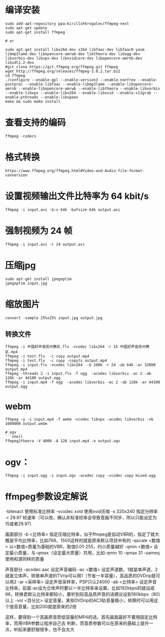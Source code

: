 # 编译安装
```shell
sudo add-apt-repository ppa:kirillshkrogalev/ffmpeg-next
sudo apt-get update
sudo apt-get install ffmpeg

# or

sudo apt-get install libx264-dev x264 libfaac-dev libfaac0 yasm libmp3lame-dev libopencore-amrwb-dev libtheora-dev libogg-dev libvorbis-dev libvpx-dev libxvidcore-dev libopencore-amrnb-dev libsdl1.2-dev
#git clone https://git.ffmpeg.org/ffmpeg.git ffmpeg
wget http://ffmpeg.org/releases/ffmpeg-3.0.2.tar.bz2
cd ffmpeg
./configure --enable-gpl --enable-version3 --enable-nonfree --enable-postproc --enable-libfaac --enable-libmp3lame --enable-libopencore-amrnb --enable-libopencore-amrwb --enable-libtheora --enable-libvorbis --enable-libvpx --enable-libx264 --enable-libxvid --enable-x11grab --enable-pthreads --enable-libspeex
make && sudo make install
```

# 查看支持的编码
```shell
ffmpeg -codecs
```

# 格式转换

`https://www.ffmpeg.org/ffmpeg.html#Video-and-Audio-file-format-conversion`

# 设置视频输出文件比特率为 64 kbit/s

```shell
ffmpeg -i input.avi -b:v 64k -bufsize 64k output.avi
```

# 强制视频为 24 帧

```shell
ffmpeg -i input.avi -r 24 output.avi
```

# 压缩jpg
```shell
sudo apt-get install jpegoptim
jpegoptim input.jpg
```

# 缩放图片
```shell
convert -sample 25%x25% input.jpg output.jpg
```

## 转换文件
```shell
ffmpeg -i 中国好声音抚州赛区.flv -vcodec libx264 -r 15 中国好声音抚州赛区.mp4
ffmpeg -i test.flv  -c copy output.mp4
ffmpeg -i test.flv  -c copy -copyts output.mp4
ffmpeg -i input.flv -vcodec libx264  -b 200k -r 24 -ab 64k -ar 32000 output.mp4
ffmpeg -threads 2 -i input.flv -f ogg  -acodec libvorbis -ac 2 -ab 128k -ar 44100 output.ogg
ffmpeg -i input.mp4 -f ogg  -acodec libvorbis -ac 2 -ab 128k -ar 44100 output.ogg
```

# webm
```shell
ffmpeg -y -i input.mp4 -f webm -vcodec libvpx -acodec libvorbis -vb 1600000 output.webm

# ogv
```shell
ffmpeg2theora -V 4000 -A 128 input.mp4 -o output.ogv
```

# ogv：
```shell
ffmpeg -i input.ogg -i input.ogv -acodec copy -vcodec copy mixed.ogg
```

# ffmpeg参数设定解说 
-bitexact 使用标准比特率 
-vcodec xvid 使用xvid压缩 
-s 320x240 指定分辨率 
-r 29.97 桢速率（可以改，确认非标准桢率会导致音画不同步，所以只能设定为15或者29.97）

画面部分
-b <比特率> 指定压缩比特率，似乎ffmpeg是自动VBR的，指定了就大概是平均比特率，比如768，1500这样的就是原来默认项目中有的 
-qscale <数值> 以<数值>质量为基础的VBR，取值0.01-255，约小质量越好 
-qmin <数值> 设定最小质量，与-qmax（设定最大质量）共用，比如-qmin 10 -qmax 31 
-sameq 使用和源同样的质量 

声音部分 
-acodec aac 设定声音编码 
-ac <数值> 设定声道数，1就是单声道，2就是立体声，转换单声道的TVrip可以用1（节省一半容量），高品质的DVDrip就可以用2 
-ar <采样率> 设定声音采样率，PSP只认24000 
-ab <比特率> 设定声音比特率，前面-ac设为立体声时要以一半比特率来设置，比如192kbps的就设成96，转换君默认比特率都较小，要听到较高品质声音的话建议设到160kbps（80）以上 
-vol <百分比> 设定音量，某些DVDrip的AC3轨音量极小，转换时可以用这个提高音量，比如200就是原来的2倍 

这样，要得到一个高画质音质低容量的MP4的话，首先画面最好不要用固定比特率，而用VBR参数让程序自己去 
判断，而音质参数可以在原来的基础上提升一点，听起来要舒服很多，也不会太大